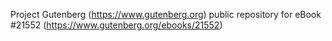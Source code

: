 Project Gutenberg (https://www.gutenberg.org) public repository for eBook #21552 (https://www.gutenberg.org/ebooks/21552)
